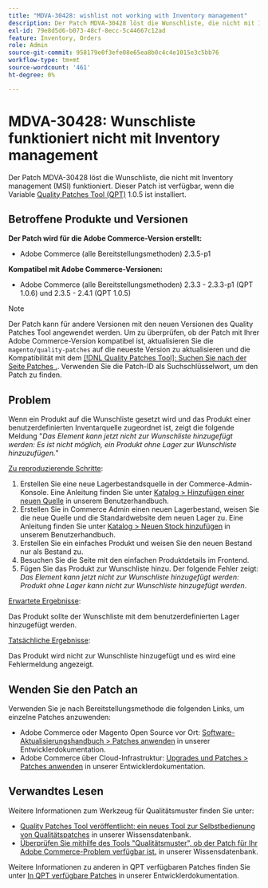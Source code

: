 ```yaml
---
title: "MDVA-30428: wishlist not working with Inventory management"
description: Der Patch MDVA-30428 löst die Wunschliste, die nicht mit Inventory management (MSI) funktioniert. Dieser Patch ist verfügbar, wenn das [Quality Patches Tool (QPT)](/help/announcements/adobe-commerce-announcements/magento-quality-patches-released-new-tool-to-self-serve-quality-patches.md) 1.0.5 installiert ist.
exl-id: 79e8d5d6-b073-48cf-8ecc-5c44667c12ad
feature: Inventory, Orders
role: Admin
source-git-commit: 958179e0f3efe08e65ea8b0c4c4e1015e3c5bb76
workflow-type: tm+mt
source-wordcount: '461'
ht-degree: 0%

---
```


# MDVA-30428: Wunschliste funktioniert nicht mit Inventory management

Der Patch MDVA-30428 löst die Wunschliste, die nicht mit Inventory management (MSI) funktioniert. Dieser Patch ist verfügbar, wenn die Variable [Quality Patches Tool (QPT)](/help/announcements/adobe-commerce-announcements/magento-quality-patches-released-new-tool-to-self-serve-quality-patches.md) 1.0.5 ist installiert.

## Betroffene Produkte und Versionen

**Der Patch wird für die Adobe Commerce-Version erstellt:**

* Adobe Commerce (alle Bereitstellungsmethoden) 2.3.5-p1

**Kompatibel mit Adobe Commerce-Versionen:**

* Adobe Commerce (alle Bereitstellungsmethoden) 2.3.3 - 2.3.3-p1 (QPT 1.0.6) und 2.3.5 - 2.4.1 (QPT 1.0.5)

>[!NOTE]
>
>Der Patch kann für andere Versionen mit den neuen Versionen des Quality Patches Tool angewendet werden. Um zu überprüfen, ob der Patch mit Ihrer Adobe Commerce-Version kompatibel ist, aktualisieren Sie die `magento/quality-patches` auf die neueste Version zu aktualisieren und die Kompatibilität mit dem [[!DNL Quality Patches Tool]: Suchen Sie nach der Seite Patches .](https://devdocs.magento.com/quality-patches/tool.html#patch-grid). Verwenden Sie die Patch-ID als Suchschlüsselwort, um den Patch zu finden.

## Problem

Wenn ein Produkt auf die Wunschliste gesetzt wird und das Produkt einer benutzerdefinierten Inventarquelle zugeordnet ist, zeigt die folgende Meldung &quot;*Das Element kann jetzt nicht zur Wunschliste hinzugefügt werden: Es ist nicht möglich, ein Produkt ohne Lager zur Wunschliste hinzuzufügen.*&quot;

<u>Zu reproduzierende Schritte</u>:

1. Erstellen Sie eine neue Lagerbestandsquelle in der Commerce-Admin-Konsole. Eine Anleitung finden Sie unter [Katalog > Hinzufügen einer neuen Quelle](https://docs.magento.com/user-guide/catalog/inventory-sources-add.html?itm_source=merchdocs&amp;itm_medium=search_page&amp;itm_campaign=federated_search&amp;itm_term=new%20inventory%20source) in unserem Benutzerhandbuch.
1. Erstellen Sie in Commerce Admin einen neuen Lagerbestand, weisen Sie die neue Quelle und die Standardwebsite dem neuen Lager zu. Eine Anleitung finden Sie unter [Katalog > Neuen Stock hinzufügen](https://docs.magento.com/user-guide/catalog/inventory-stock-add.html#add-new-stock) in unserem Benutzerhandbuch.
1. Erstellen Sie ein einfaches Produkt und weisen Sie den neuen Bestand nur als Bestand zu.
1. Besuchen Sie die Seite mit den einfachen Produktdetails im Frontend.
1. Fügen Sie das Produkt zur Wunschliste hinzu. Der folgende Fehler zeigt: *Das Element kann jetzt nicht zur Wunschliste hinzugefügt werden: Produkt ohne Lager kann nicht zur Wunschliste hinzugefügt werden*.

<u>Erwartete Ergebnisse</u>:

Das Produkt sollte der Wunschliste mit dem benutzerdefinierten Lager hinzugefügt werden.

<u>Tatsächliche Ergebnisse</u>:

Das Produkt wird nicht zur Wunschliste hinzugefügt und es wird eine Fehlermeldung angezeigt.

## Wenden Sie den Patch an

Verwenden Sie je nach Bereitstellungsmethode die folgenden Links, um einzelne Patches anzuwenden:

* Adobe Commerce oder Magento Open Source vor Ort: [Software-Aktualisierungshandbuch > Patches anwenden](https://devdocs.magento.com/guides/v2.4/comp-mgr/patching/mqp.html) in unserer Entwicklerdokumentation.
* Adobe Commerce über Cloud-Infrastruktur: [Upgrades und Patches > Patches anwenden](https://devdocs.magento.com/cloud/project/project-patch.html) in unserer Entwicklerdokumentation.

## Verwandtes Lesen

Weitere Informationen zum Werkzeug für Qualitätsmuster finden Sie unter:

* [Quality Patches Tool veröffentlicht: ein neues Tool zur Selbstbedienung von Qualitätspatches](/help/announcements/adobe-commerce-announcements/magento-quality-patches-released-new-tool-to-self-serve-quality-patches.md) in unserer Wissensdatenbank.
* [Überprüfen Sie mithilfe des Tools &quot;Qualitätsmuster&quot;, ob der Patch für Ihr Adobe Commerce-Problem verfügbar ist.](/help/support-tools/patches-available-in-qpt-tool/check-patch-for-magento-issue-with-magento-quality-patches.md) in unserer Wissensdatenbank.

Weitere Informationen zu anderen in QPT verfügbaren Patches finden Sie unter [In QPT verfügbare Patches](https://devdocs.magento.com/quality-patches/tool.html#patch-grid) in unserer Entwicklerdokumentation.
